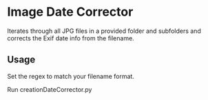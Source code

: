 # Image Date Corrector
Iterates through all JPG files in a provided folder and subfolders and corrects the Exif date info from the filename.

## Usage
Set the regex to match your filename format.

Run creationDateCorrector.py